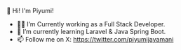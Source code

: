 👋 Hi! I'm Piyumi! 
- 👩‍💻 I’m Currently working as a Full Stack Developer.
- 🌱 I’m currently learning Laravel & Java Spring Boot.
- 📫 Follow me on X: https://twitter.com/piyumijayamani
  

